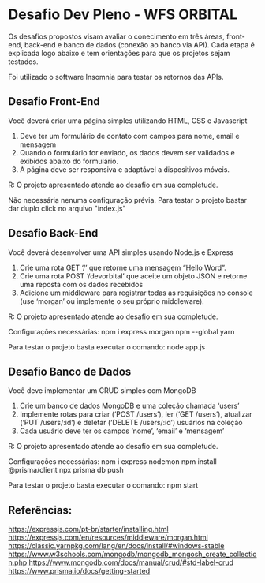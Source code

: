 # Desafio Dev Pleno - WFS ORBITAL

Os desafios propostos visam avaliar o conecimento em três áreas, front-end, back-end e banco de dados (conexão ao banco via API).
Cada etapa é explicada logo abaixo e tem orientações para que os projetos sejam testados.

Foi utilizado o software Insomnia para testar os retornos das APIs.

## Desafio Front-End

Você deverá criar uma página simples utilizando HTML, CSS e Javascript

1. Deve ter um formulário de contato com campos para nome, email e mensagem
2. Quando o formulário for enviado, os dados devem ser validados e exibidos abaixo do formulário.
3. A página deve ser responsiva e adaptável a dispositivos móveis.

R: O projeto apresentado atende ao desafio em sua completude.

Não necessária nenuma configuração prévia. 
Para testar o projeto bastar dar duplo click no arquivo "index.js"

## Desafio Back-End

Você deverá desenvolver uma API simples usando Node.js e Express

1. Crie uma rota GET ‘/’ que retorne uma mensagem “Hello Word”.
2. Crie uma rota POST ‘/devorbital’ que aceite um objeto JSON e retorne uma reposta com os dados
recebidos
3. Adicione um middleware para registrar todas as requisições no console (use ‘morgan’ ou
implemente o seu próprio middleware). 

R: O projeto apresentado atende ao desafio em sua completude.

Configurações necessárias:
npm i express morgan
npm --global yarn

Para testar o projeto basta executar o comando:
node app.js

## Desafio Banco de Dados
Você deve implementar um CRUD simples com MongoDB

1. Crie um banco de dados MongoDB e uma coleção chamada ‘users’
2. Implemente rotas para criar (‘POST /users’), ler (‘GET /users’), atualizar (‘PUT /users/:id’) e deletar
(‘DELETE /users/:id’) usuários na coleção
3. Cada usuário deve ter os campos ‘nome’, ‘email’ e ‘mensagem’

R: O projeto apresentado atende ao desafio em sua completude.

Configurações necessárias:
npm i express nodemon
npm install @prisma/client
npx prisma db push

Para testar o projeto basta executar o comando:
npm start

## Referências:
https://expressjs.com/pt-br/starter/installing.html
https://expressjs.com/en/resources/middleware/morgan.html
https://classic.yarnpkg.com/lang/en/docs/install/#windows-stable
https://www.w3schools.com/mongodb/mongodb_mongosh_create_collection.php
https://www.mongodb.com/docs/manual/crud/#std-label-crud
https://www.prisma.io/docs/getting-started
